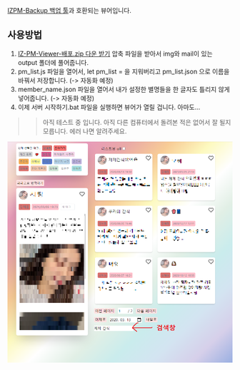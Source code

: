 [IZPM-Backup 백업 툴](https://github.com/mdsnins/IZPM-Backup)과 호환되는 뷰어입니다.

## 사용방법

1. [IZ-PM-Viewer-배포.zip 다운 받기](https://github.com/twinstae/izone-pm-viewer/raw/main/IZ-PM-Viewer-%EB%B0%B0%ED%8F%AC.zip)
압축 파일을 받아서 img와 mail이 있는 output 폴더에 풀어줍니다.
2. pm_list.js 파일을 열어서, let pm_list = 을 지워버리고 pm_list.json 으로 이름을 바꿔서 저장합니다. (-> 자동화 예정)
3. member_name.json 파일을 열어서 내가 설정한 별명들을 한 글자도 틀리지 않게 넣어줍니다. (-> 자동화 예정)
4. 이제 서버 시작하기.bat 파일을 실행하면 뷰어가 열릴 겁니다. 아마도...

>> 아직 테스트 중 입니다. 아직 다른 컴퓨터에서 돌려본 적은 없어서 잘 될지 모릅니다.
>> 에러 나면 알려주세요.

![](https://raw.githubusercontent.com/twinstae/izone-pm-viewer/main/%EA%B2%80%EC%83%89.png)
